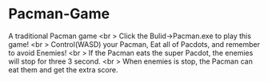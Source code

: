 # Pacman-Game
A traditional Pacman game <br \>
Click the Bulid->Pacman.exe to play this game! <br \>
Control(WASD) your Pacman, Eat all of Pacdots, and remember to avoid Enemies! <br \>
If the Pacman eats the super Pacdot, the enemies will stop for three 3 second. <br \>
When enemies is stop, the Pacman can eat them and get the extra score.
